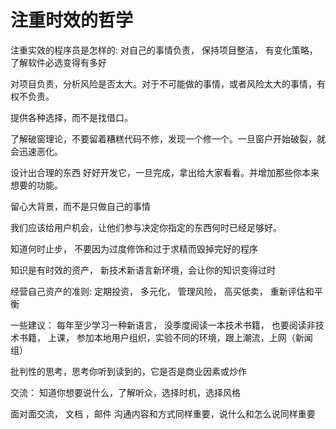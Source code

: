 # 注重时效的哲学

注重实效的程序员是怎样的: 对自己的事情负责， 保持项目整洁， 有变化策略， 了解软件必选变得有多好

对项目负责，分析风险是否太大。对于不可能做的事情，或者风险太大的事情，有权不负责。

提供各种选择，而不是找借口。

了解破窗理论，不要留着糟糕代码不修，发现一个修一个。一旦窗户开始破裂，就会迅速恶化。

设计出合理的东西 好好开发它，一旦完成，拿出给大家看看。并增加那些你本来想要的功能。

留心大背景，而不是只做自己的事情

我们应该给用户机会，让他们参与决定你指定的东西何时已经足够好。

知道何时止步， 不要因为过度修饰和过于求精而毁掉完好的程序

知识是有时效的资产， 新技术新语言新环境，会让你的知识变得过时

经营自己资产的准则: 定期投资， 多元化， 管理风险， 高买低卖， 重新评估和平衡

一些建议： 每年至少学习一种新语言， 没季度阅读一本技术书籍， 也要阅读非技术书籍， 上课， 参加本地用户组织，实验不同的环境，跟上潮流，上网（新闻组）

批判性的思考，思考你听到读到的，它是否是商业因素或炒作

交流： 知道你想要说什么，了解听众，选择时机，选择风格

面对面交流， 文档 ，邮件 沟通内容和方式同样重要，说什么和怎么说同样重要

